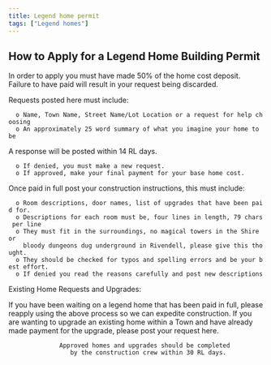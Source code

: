 ```yaml
---
title: Legend home permit
tags: ["Legend homes"]
---
```

## How to Apply for a Legend Home Building Permit

In order to apply you must have made 50% of the home cost deposit.
Failure to have paid will result in your request being discarded.

Requests posted here must include:

`  o Name, Town Name, Street Name/Lot Location or a request for help choosing`
`  o An approximately 25 word summary of what you imagine your home to be`

A response will be posted within 14 RL days.

`  o If denied, you must make a new request.`
`  o If approved, make your final payment for your base home cost.`

Once paid in full post your construction instructions, this must
include:

`  o Room descriptions, door names, list of upgrades that have been paid for.`
`  o Descriptions for each room must be, four lines in length, 79 chars per line`
`  o They must fit in the surroundings, no magical towers in the Shire or`
`    bloody dungeons dug underground in Rivendell, please give this thought.`
`  o They should be checked for typos and spelling errors and be your best effort.`
`  o If denied you read the reasons carefully and post new descriptions`

Existing Home Requests and Upgrades:

If you have been waiting on a legend home that has been paid in full,
please reapply using the above process so we can expedite construction.
If you are wanting to upgrade an existing home within a Town and have
already made payment for the upgrade, please post your request here.

`              Approved homes and upgrades should be completed`
`                 by the construction crew within 30 RL days.`

